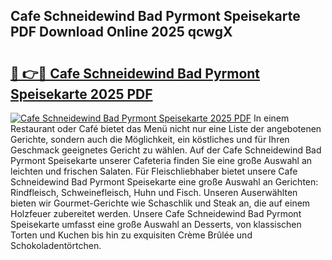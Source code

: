 ## Cafe Schneidewind Bad Pyrmont Speisekarte PDF Download Online 2025 qcwgX

# <h2><a href="http://gc61wri.nevu.top/?p=Cafe+Schneidewind+Bad+Pyrmont+Speisekarte">🔗 👉🔴 Cafe Schneidewind Bad Pyrmont Speisekarte 2025 PDF</a></h2>

[![Cafe Schneidewind Bad Pyrmont Speisekarte 2025 PDF](https://i.imgur.com/dBaPXMq.png)](http://gc61wri.nevu.top/?p=Cafe+Schneidewind+Bad+Pyrmont+Speisekarte)
In einem Restaurant oder Café bietet das Menü nicht nur eine Liste der angebotenen Gerichte, sondern auch die Möglichkeit, ein köstliches und für Ihren Geschmack geeignetes Gericht zu wählen. Auf der Cafe Schneidewind Bad Pyrmont Speisekarte unserer Cafeteria finden Sie eine große Auswahl an leichten und frischen Salaten. Für Fleischliebhaber bietet unsere Cafe Schneidewind Bad Pyrmont Speisekarte eine große Auswahl an Gerichten: Rindfleisch, Schweinefleisch, Huhn und Fisch. Unseren Auserwählten bieten wir Gourmet-Gerichte wie Schaschlik und Steak an, die auf einem Holzfeuer zubereitet werden. Unsere Cafe Schneidewind Bad Pyrmont Speisekarte umfasst eine große Auswahl an Desserts, von klassischen Torten und Kuchen bis hin zu exquisiten Crème Brûlée und Schokoladentörtchen.
